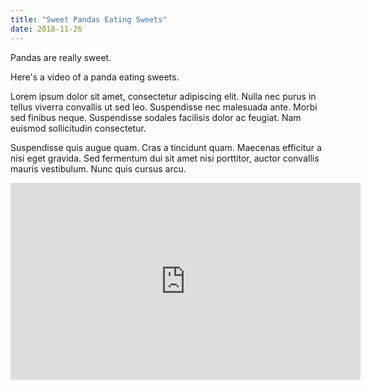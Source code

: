 ```yaml
---
title: "Sweet Pandas Eating Sweets"
date: 2018-11-26
---
```


Pandas are really sweet.

Here's a video of a panda eating sweets.

Lorem ipsum dolor sit amet, consectetur adipiscing elit. Nulla nec purus in tellus viverra convallis ut sed leo. Suspendisse nec malesuada ante. Morbi sed finibus neque. Suspendisse sodales facilisis dolor ac feugiat. Nam euismod sollicitudin consectetur. 

Suspendisse quis augue quam. Cras a tincidunt quam. Maecenas efficitur a nisi eget gravida. Sed fermentum dui sit amet nisi porttitor, auctor convallis mauris vestibulum. Nunc quis cursus arcu.

<iframe width="560" height="315" src="https://www.youtube.com/embed/4n0xNbfJLR8" frameborder="0" allowfullscreen></iframe>